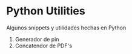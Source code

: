 # Python Utilities

Algunos snippets y utilidades hechas en Python

1. Generador de pin
2. Concatendor de PDF's
